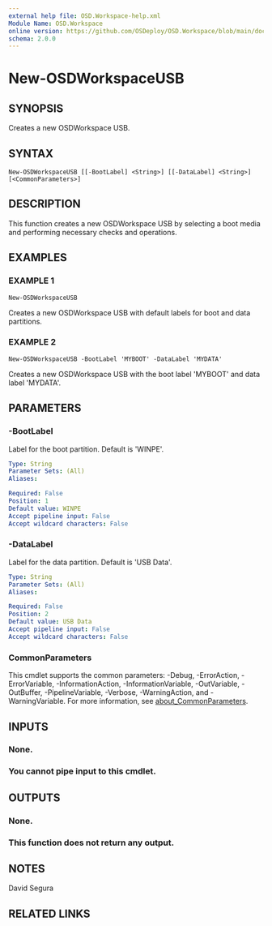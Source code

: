 ```yaml
---
external help file: OSD.Workspace-help.xml
Module Name: OSD.Workspace
online version: https://github.com/OSDeploy/OSD.Workspace/blob/main/docs/New-OSDWorkspaceBootMedia.md
schema: 2.0.0
---
```


# New-OSDWorkspaceUSB

## SYNOPSIS
Creates a new OSDWorkspace USB.

## SYNTAX

```
New-OSDWorkspaceUSB [[-BootLabel] <String>] [[-DataLabel] <String>] [<CommonParameters>]
```

## DESCRIPTION
This function creates a new OSDWorkspace USB by selecting a boot media and performing necessary checks and operations.

## EXAMPLES

### EXAMPLE 1
```
New-OSDWorkspaceUSB
```

Creates a new OSDWorkspace USB with default labels for boot and data partitions.

### EXAMPLE 2
```
New-OSDWorkspaceUSB -BootLabel 'MYBOOT' -DataLabel 'MYDATA'
```

Creates a new OSDWorkspace USB with the boot label 'MYBOOT' and data label 'MYDATA'.

## PARAMETERS

### -BootLabel
Label for the boot partition.
Default is 'WINPE'.

```yaml
Type: String
Parameter Sets: (All)
Aliases:

Required: False
Position: 1
Default value: WINPE
Accept pipeline input: False
Accept wildcard characters: False
```

### -DataLabel
Label for the data partition.
Default is 'USB Data'.

```yaml
Type: String
Parameter Sets: (All)
Aliases:

Required: False
Position: 2
Default value: USB Data
Accept pipeline input: False
Accept wildcard characters: False
```

### CommonParameters
This cmdlet supports the common parameters: -Debug, -ErrorAction, -ErrorVariable, -InformationAction, -InformationVariable, -OutVariable, -OutBuffer, -PipelineVariable, -Verbose, -WarningAction, and -WarningVariable. For more information, see [about_CommonParameters](http://go.microsoft.com/fwlink/?LinkID=113216).

## INPUTS

### None.
### You cannot pipe input to this cmdlet.
## OUTPUTS

### None.
### This function does not return any output.
## NOTES
David Segura

## RELATED LINKS
